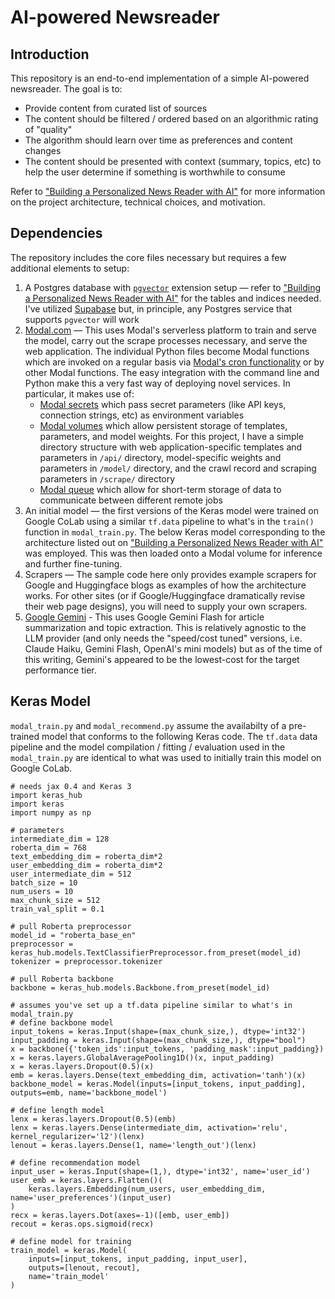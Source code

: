 # AI-powered Newsreader

## Introduction
This repository is an end-to-end implementation of a simple AI-powered newsreader. The goal is to:
- Provide content from curated list of sources
- The content should be filtered / ordered based on an algorithmic rating of "quality"
- The algorithm should learn over time as preferences and content changes
- The content should be presented with context (summary, topics, etc) to  help the user determine if something is worthwhile to consume

Refer to ["Building a Personalized News Reader with AI"](https://benjamintseng.com/portfolio/building-a-personalized-news-reader-with-ai/) for more information on the project architecture, technical choices, and motivation.

## Dependencies
The repository includes the core files necessary but requires a few additional elements to setup:
1. A Postgres database with [`pgvector`](https://github.com/pgvector/pgvector) extension setup — refer to ["Building a Personalized News Reader with AI"](https://benjamintseng.com/portfolio/building-a-personalized-news-reader-with-ai/) for the tables and indices needed. I've utilized [Supabase](https://supabase.com/) but, in principle, any Postgres service that supports `pgvector` will work
2. [Modal.com](https://modal.com/) — This uses Modal's serverless platform to train and serve the model, carry out the scrape processes necessary, and serve the web application. The individual Python files become  Modal functions which are invoked on a regular basis via [Modal's cron functionality](https://modal.com/docs/guide/cron) or by other Modal functions. The easy integration with the command line and Python make this a very fast way of deploying novel services. In particular, it makes use of:
    * [Modal secrets](https://modal.com/docs/guide/secrets) which pass secret parameters (like API keys, connection strings, etc) as environment variables
    * [Modal volumes](https://modal.com/docs/guide/volumes) which allow persistent storage of templates, parameters, and model weights. For this project, I have a simple directory structure with web application-specific templates and parameters in `/api/` directory, model-specific weights and parameters in `/model/` directory, and the crawl record and scraping parameters in `/scrape/` directory
    * [Modal queue](https://modal.com/docs/guide/dicts-and-queues) which allow for short-term storage of data to communicate between different remote jobs
3. An initial model — the first versions of the Keras model were trained on Google CoLab using a similar `tf.data` pipeline to what's in the `train()` function in `modal_train.py`. The below Keras model corresponding to the architecture listed out on ["Building a Personalized News Reader with AI"](https://benjamintseng.com/portfolio/building-a-personalized-news-reader-with-ai/) was employed. This was then loaded onto a Modal volume for inference and further fine-tuning.
4. Scrapers — The sample code here only provides example scrapers for Google and Huggingface blogs as examples of how the architecture works. For other sites (or if Google/Huggingface dramatically revise their web page designs), you will need to supply your own scrapers. 
5. [Google Gemini](https://ai.google.dev/gemini-api/docs/quickstart?lang=python) - This uses Google Gemini Flash for article summarization and topic extraction. This is relatively agnostic to the LLM provider (and only needs the "speed/cost tuned" versions, i.e. Claude Haiku, Gemini Flash, OpenAI's mini models) but as of the time of this writing, Gemini's appeared to be the lowest-cost for the target performance tier.

## Keras Model
`modal_train.py` and `modal_recommend.py` assume the availabilty of a pre-trained model that conforms to the following Keras code. The `tf.data` data pipeline and the model compilation / fitting / evaluation used in  the `modal_train.py` are identical to what was used to initially train this model on Google CoLab.

```
# needs jax 0.4 and Keras 3
import keras_hub
import keras
import numpy as np

# parameters
intermediate_dim = 128
roberta_dim = 768
text_embedding_dim = roberta_dim*2
user_embedding_dim = roberta_dim*2
user_intermediate_dim = 512
batch_size = 10
num_users = 10
max_chunk_size = 512
train_val_split = 0.1

# pull Roberta preprocessor
model_id = "roberta_base_en"
preprocessor = keras_hub.models.TextClassifierPreprocessor.from_preset(model_id)
tokenizer = preprocessor.tokenizer

# pull Roberta backbone
backbone = keras_hub.models.Backbone.from_preset(model_id)

# assumes you've set up a tf.data pipeline similar to what's in modal_train.py
# define backbone model
input_tokens = keras.Input(shape=(max_chunk_size,), dtype='int32')
input_padding = keras.Input(shape=(max_chunk_size,), dtype="bool")
x = backbone({'token_ids':input_tokens, 'padding_mask':input_padding})
x = keras.layers.GlobalAveragePooling1D()(x, input_padding)
x = keras.layers.Dropout(0.5)(x)
emb = keras.layers.Dense(text_embedding_dim, activation='tanh')(x)
backbone_model = keras.Model(inputs=[input_tokens, input_padding], outputs=emb, name='backbone_model')

# define length model
lenx = keras.layers.Dropout(0.5)(emb)
lenx = keras.layers.Dense(intermediate_dim, activation='relu', kernel_regularizer='l2')(lenx)
lenout = keras.layers.Dense(1, name='length_out')(lenx)

# define recommendation model
input_user = keras.Input(shape=(1,), dtype='int32', name='user_id')
user_emb = keras.layers.Flatten()(
    keras.layers.Embedding(num_users, user_embedding_dim, name='user_preferences')(input_user)
)
recx = keras.layers.Dot(axes=-1)([emb, user_emb])
recout = keras.ops.sigmoid(recx)

# define model for training
train_model = keras.Model(
    inputs=[input_tokens, input_padding, input_user], 
    outputs=[lenout, recout], 
    name='train_model'
)
```
